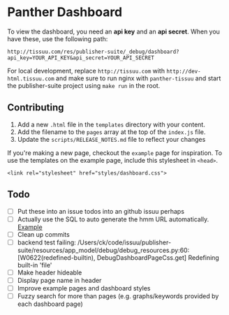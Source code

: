 # Panther Dashboard

To view the dashboard, you need an **api key** and an **api secret**. When you
have these, use the following path:

    http://tissuu.com/res/publisher-suite/_debug/dashboard?api_key=YOUR_API_KEY&api_secret=YOUR_API_SECRET

For local development, replace `http://tissuu.com` with
`http://dev-html.tissuu.com` and make sure to run nginx with `panther-tissuu`
and start the publisher-suite project using `make run` in the root.


## Contributing

1. Add a new `.html` file in the `templates` directory with your content.
2. Add the filename to the `pages` array at the top of the `index.js` file.
3. Update the `scripts/RELEASE_NOTES.md` file to reflect your changes

If you're making a new page, checkout the `example` page for inspiration. To use
the templates on the example page, include this stylesheet in `<head>`.

    <link rel="stylesheet" href="styles/dashboard.css">


## Todo

- [ ] Put these into an issue todos into an github issuu perhaps
- [ ] Actually use the SQL to auto generate the hmm URL automatically.
[Example](https://github.com/issuu/publisher-suite/blob/a5afa7eaa152279b65ccf5403a5e55c8fd094722/resources/app_model/debug/templates/free-trial.html)
- [ ] Clean up commits
- [ ] backend test failing: /Users/ck/code/issuu/publisher-suite/resources/app_model/debug/debug_resources.py:60: [W0622(redefined-builtin), DebugDashboardPageCss.get] Redefining built-in 'file'
- [ ] Make header hideable
- [ ] Display page name in header
- [ ] Improve example pages and dashboard styles
- [ ] Fuzzy search for more than pages (e.g. graphs/keywords provided by each dashboard page)
